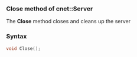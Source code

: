 ### Close method of cnet::Server

The **Close** method closes and cleans up the server
### Syntax
```C++
void Close();
```